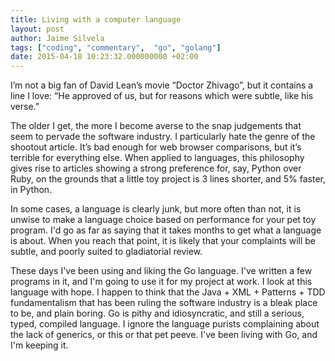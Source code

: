 ```yaml
---
title: Living with a computer language
layout: post
author: Jaime Silvela
tags: ["coding", "commentary",  "go", "golang"]
date: 2015-04-18 10:23:32.000000000 +02:00
---
```


I’m not a big fan of David Lean’s movie “Doctor Zhivago”, but it contains a line I love:
“He approved of us, but for reasons which were subtle, like his verse.”

The older I get, the more I become averse to the snap judgements that seem to
pervade the software industry. I particularly hate the genre of the shootout
article. It’s bad enough for web browser comparisons, but it’s terrible for
everything else. When applied to languages, this philosophy gives rise to
articles showing a strong preference for, say, Python over Ruby, on the grounds
that a little toy project is 3 lines shorter, and 5% faster, in Python.

In some cases, a language is clearly junk, but more often than not, it is unwise
to make a language choice based on performance for your pet toy program. I'd go
as far as saying that it takes months to get what a language is about. When you
reach that point, it is likely that your complaints will be subtle, and poorly
suited to gladiatorial review.

These days I've been using and liking the Go language. I've written a few
programs in it, and I'm going to use it for my project at work. I look at this
language with hope. I happen to think that the Java + XML + Patterns + TDD
fundamentalism that has been ruling the software industry is a bleak place to
be, and plain boring. Go is pithy and idiosyncratic, and still a
serious, typed, compiled language. I ignore the language purists complaining
about the lack of generics, or this or that pet peeve. I've been living with Go,
and I'm keeping it.
